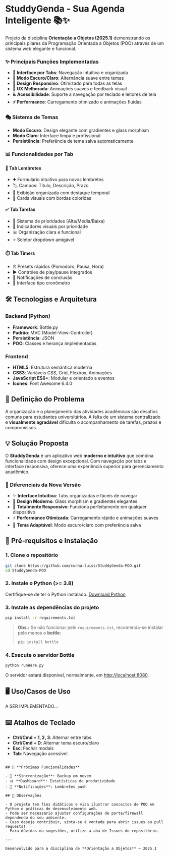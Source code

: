 # StuddyGenda - Sua Agenda Inteligente 📚✨

Projeto da disciplina **Orientação a Objetos (2025.1)** demonstrando os principais pilares da Programação Orientada a Objetos (POO) através de um sistema web elegante e funcional.

### ✨ Principais Funções Implementadas

- **🔄 Interface por Tabs**: Navegação intuitiva e organizada
- **🌙 Modo Escuro/Claro**: Alternância suave entre temas
- **📱 Design Responsivo**: Otimizado para todas as telas
- **🎯 UX Melhorada**: Animações suaves e feedback visual
- **♿ Acessibilidade**: Suporte a navegação por teclado e leitores de tela
- **⚡ Performance**: Carregamento otimizado e animações fluidas

### 🎭 Sistema de Temas
- **Modo Escuro**: Design elegante com gradientes e glass morphism
- **Modo Claro**: Interface limpa e profissional
- **Persistência**: Preferência de tema salva automaticamente

### 📊 Funcionalidades por Tab

#### 📝 **Tab Lembretes**
- ➕ Formulário intuitivo para novos lembretes
- 🏷️ Campos: Título, Descrição, Prazo
- 📅 Exibição organizada com destaque temporal
- 🎨 Cards visuais com bordas coloridas

#### ✅ **Tab Tarefas**
- 🎯 Sistema de prioridades (Alta/Média/Baixa)
- 🔴 Indicadores visuais por prioridade
- 📊 Organização clara e funcional
- ⭐ Seletor dropdown amigável

#### ⏱️ **Tab Timers**
- ⏰ Presets rápidos (Pomodoro, Pausa, Hora)
- ▶️ Controles de play/pause integrados
- 🔔 Notificações de conclusão
- 📱 Interface tipo cronômetro

## 🛠️ **Tecnologias e Arquitetura**

### Backend (Python)
- **Framework**: Bottle.py
- **Padrão**: MVC (Model-View-Controller)
- **Persistência**: JSON
- **POO**: Classes e herança implementadas

### Frontend
- **HTML5**: Estrutura semântica moderna
- **CSS3**: Variáveis CSS, Grid, Flexbox, Animações
- **JavaScript ES6+**: Modular e orientado a eventos
- **Ícones**: Font Awesome 6.4.0

## 📝 Definição do Problema

A organização e o planejamento das atividades acadêmicas são desafios comuns para estudantes universitários. A falta de um sistema centralizado e **visualmente agradável** dificulta o acompanhamento de tarefas, prazos e compromissos.

## 💡 Solução Proposta

O **StuddyGenda** é um aplicativo web **moderno e intuitivo** que combina funcionalidade com design excepcional. Com navegação por tabs e interface responsiva, oferece uma experiência superior para gerenciamento acadêmico.

### 🎯 Diferenciais da Nova Versão
- ✨ **Interface Intuitiva**: Tabs organizadas e fáceis de navegar
- 🎨 **Design Moderno**: Glass morphism e gradientes elegantes
- 📱 **Totalmente Responsivo**: Funciona perfeitamente em qualquer dispositivo
- ⚡ **Performance Otimizada**: Carregamento rápido e animações suaves
- 🌙 **Tema Adaptável**: Modo escuro/claro com preferência salva

## 🚀 Pré-requisitos e Instalação

### 1. Clone o repositório
```bash
git clone https://github.com/cunha-luiss/StuddyGenda-POO.git
cd StuddyGenda-POO
```

### 2. Instale o Python (>= 3.8)
Certifique-se de ter o Python instalado. [Download Python](https://www.python.org/downloads/)

### 3. Instale as dependências do projeto
```bash
pip install -r requirements.txt
```

> **Obs.:** Se não funcionar pelo `requirements.txt`, recomenda-se instalar pelo menos o **bottle**:
> ```bash
> pip install bottle
> ```

### 4. Execute o servidor Bottle
```bash
python runHere.py
```
O servidor estará disponível, normalmente, em [http://localhost:8080](http://localhost:8080).

## 🖥️ Uso/Casos de Uso

A SER IMPLEMENTADO...

## ⌨️ **Atalhos de Teclado**

- **Ctrl/Cmd + 1, 2, 3**: Alternar entre tabs
- **Ctrl/Cmd + D**: Alternar tema escuro/claro
- **Esc**: Fechar modais
- **Tab**: Navegação acessível

```

## 🔮 **Próximas Funcionalidades**

- 🔄 **Sincronização**: Backup em nuvem
- 📊 **Dashboard**: Estatísticas de produtividade
- 🔔 **Notificações**: Lembretes push

## 🔎 Observações

- O projeto tem fins didáticos e visa ilustrar conceitos de POO em Python e práticas de desenvolvimento web.
- Pode ser necessário ajustar configurações de porta/firewall dependendo do seu ambiente.
- Caso deseje contribuir, sinta-se à vontade para abrir issues ou pull requests!
- Para dúvidas ou sugestões, utilize a aba de Issues do repositório.

---

Desenvolvido para a disciplina de **Orientação a Objetos** – 2025.1

